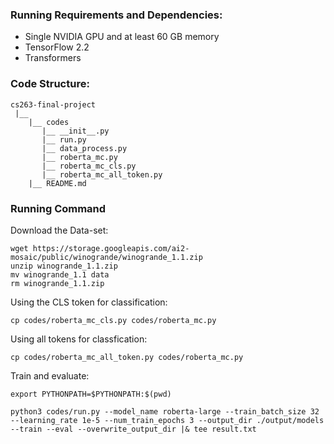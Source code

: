 ### Running Requirements and Dependencies:

* Single NVIDIA GPU and at least 60 GB memory
* TensorFlow 2.2
* Transformers



### Code Structure:

 ```
cs263-final-project
  |__
     |__ codes
        |__ __init__.py
        |__ run.py
        |__ data_process.py
        |__ roberta_mc.py
        |__ roberta_mc_cls.py
        |__ roberta_mc_all_token.py
     |__ README.md
 ```



### Running Command

Download the Data-set:

```shell
wget https://storage.googleapis.com/ai2-mosaic/public/winogrande/winogrande_1.1.zip
unzip winogrande_1.1.zip
mv winogrande_1.1 data
rm winogrande_1.1.zip
```

Using the CLS token for classification:
```shell
cp codes/roberta_mc_cls.py codes/roberta_mc.py
```

Using all tokens for classfication:
```shell
cp codes/roberta_mc_all_token.py codes/roberta_mc.py
```

Train and evaluate:

```shell
export PYTHONPATH=$PYTHONPATH:$(pwd)

python3 codes/run.py --model_name roberta-large --train_batch_size 32 --learning_rate 1e-5 --num_train_epochs 3 --output_dir ./output/models --train --eval --overwrite_output_dir |& tee result.txt
```

